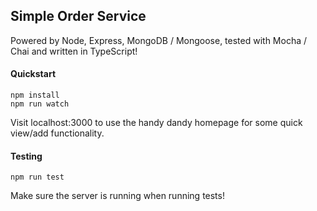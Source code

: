## Simple Order Service

Powered by Node, Express, MongoDB / Mongoose, tested with Mocha / Chai and written in TypeScript!

#### Quickstart

    npm install
    npm run watch

Visit localhost:3000 to use the handy dandy homepage for some quick view/add functionality.

#### Testing

    npm run test

Make sure the server is running when running tests!

